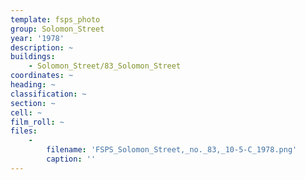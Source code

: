 ```yaml
---
template: fsps_photo
group: Solomon_Street
year: '1978'
description: ~
buildings:
    - Solomon_Street/83_Solomon_Street
coordinates: ~
heading: ~
classification: ~
section: ~
cell: ~
film_roll: ~
files:
    -
        filename: 'FSPS_Solomon_Street,_no._83,_10-5-C_1978.png'
        caption: ''
---
```

